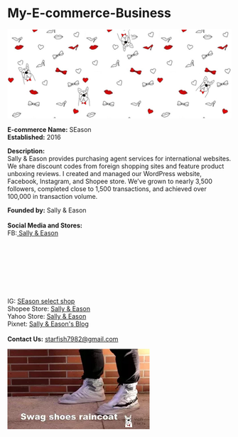 # My-E-commerce-Business
![Background](https://github.com/starfish7982-crypto/My-E-commerce-Business/blob/main/Business%20Card%20-%20Stickers%20-%20QR%20code/Style1.png?raw=true)

<b>E-commerce Name:</b> SEason <br>
<b>Established:</b> 2016

<b>Description:</b><br>
Sally & Eason provides purchasing agent services for international websites. We share discount codes from foreign shopping sites and feature product unboxing reviews. I created and managed our WordPress website, Facebook, Instagram, and Shopee store. We’ve grown to nearly 3,500 followers, completed close to 1,500 transactions, and achieved over 100,000 in transaction volume.

<b>Founded by:</b> Sally & Eason
<br>
<br>
<b>Social Media and Stores:</b>
<br>
FB:<a target="_blank" href="https://www.facebook.com/sallyeason1988/"> Sally &amp; Eason</a><br>
IG: <a target="_blank" rel="noopener" href="https://www.instagram.com/sallyeasontw/"><span class="screen-reader-text">SEason select shop</span><svg class="icon icon-instagram" aria-hidden="true" role="img"> <use href="#icon-instagram" xlink:href="#icon-instagram"></use> </svg></a><br>
Shopee Store: <a target="_blank" href="http://shopee.tw/veasonv">Sally &amp; Eason</a><br>
Yahoo Store: <a target="_blank" href="https://tw.bid.yahoo.com/booth/%E8%8E%8E%E8%8E%89%E4%BC%8A%E6%A3%AE%E3%80%90S%E2%94%82E%E3%80%91store-Y6397687657?bfe=1">Sally &amp; Eason</a><br>
Pixnet: <a target="_blank" href="http://starfish7982.pixnet.net/blog">Sally &amp; Eason's Blog</a><br>
<br>
<b>Contact Us:</b> <a target="_blank">starfish7982@gmail.com</a>


![View Video](https://github.com/starfish7982-crypto/My-E-commerce-Business/blob/main/Youtube.png?raw=true)
